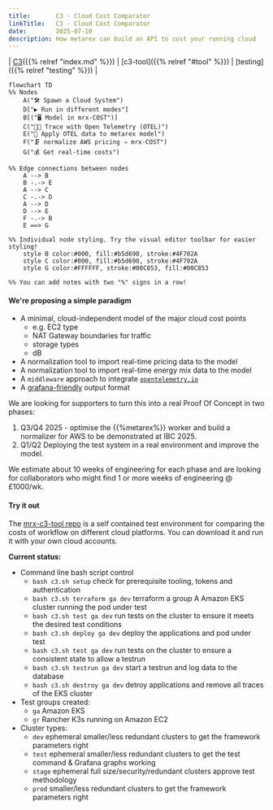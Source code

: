 ```yaml
---
title:       C3 - Cloud Cost Comparator
linkTitle:   C3 - Cloud Cost Comparator
date:        2025-07-10
description: How metarex can build an API to cost your running cloud
---
```

<!-- markdownlint-disable MD033 -->
<span class="ui grey text"><i class="chevron circle right icon"></i>|</span>
[C3]({{% relref "index.md" %}}) |
[c3-tool]({{% relref "#tool" %}}) |
[testing]({{% relref "testing" %}}) |

```mermaid
flowchart TD
%% Nodes
    A("🛠️ Spawn a Cloud System")
    D["▶️ Run in different modes"]
    B[("🖥️ Model in mrx-COST")]
    C("🕵🏻 Trace with Open Telemetry (OTEL)")
    E("📏 Apply OTEL data to metarex model")
    F("🗜️ normalize AWS pricing ⇒ mrx-COST")
    G("💰 Get real-time costs")

%% Edge connections between nodes
    A --> B 
    B -.-> E
    A --> C
    C -.-> D
    A --> D
    D --> E
    F -.-> B
    E ==> G

%% Individual node styling. Try the visual editor toolbar for easier styling!
    style B color:#000, fill:#b5d690, stroke:#4F702A
    style C color:#000, fill:#b5d690, stroke:#4F702A
    style G color:#FFFFFF, stroke:#00C853, fill:#00C853

%% You can add notes with two "%" signs in a row!
```

#### We're proposing a simple paradigm <a id="testing"></a>

* A minimal, cloud-independent model of the major cloud cost points
  * e.g. EC2 type
  * NAT Gateway boundaries for traffic
  * storage types
  * dB
* A normalization tool to import real-time pricing data to the model
* A normalization tool to import real-time energy mix data to the model
* A `middleware` approach to integrate [`opentelemetry.io`](https://opentelemetry.io)
* A [grafana-friendly](https://grafana.com/) output format

We are looking for supporters to turn this into a real Proof Of Concept in
two phases:

1. Q3/Q4 2025 - optimise the {{%metarex%}} worker and build a normalizer for
   AWS to be demonstrated at IBC 2025.
2. Q1/Q2 Deploying the test system in a real environment and improve the model.

We estimate about 10 weeks of engineering for each phase and are looking for
collaborators who might find 1 or more weeks of engineering @ £1000/wk.


#### Try it out <a id="c3-tool"></a>

The [mrx-c3-tool repo][c3] is a self contained test environment for comparing the costs of workflow on different cloud
platforms. You can download it and run it with your own cloud accounts.

**Current status:**

* Command line bash script control
   * `bash c3.sh setup` check for prerequisite tooling, tokens and authentication
   * `bash c3.sh terraform ga dev` terraform a group A Amazon EKS cluster running the pod under test
   * `bash c3.sh test ga dev` run tests on the cluster to ensure it meets the desired test conditions
   * `bash c3.sh deploy ga dev` deploy the applications and pod under test
   * `bash c3.sh test ga dev` run tests on the cluster to ensure a consistent state to allow a testrun
   * `bash c3.sh testrun ga dev` start a testrun and log data to the database
   * `bash c3.sh destroy ga dev` detroy applications and remove all traces of the EKS cluster
* Test groups created:
   * `ga` Amazon EKS
   * `gr` Rancher K3s running on Amazon EC2
* Cluster types:
    * `dev` ephemeral smaller/less redundant clusters to get the framework parameters right
    * `test` ephemeral smaller/less redundant clusters to get the test command & Grafana graphs working
    * `stage` ephemeral full size/security/redundant clusters approve test methodology
    * `prod` smaller/less redundant clusters to get the framework parameters right
   


[c3]: https://github.com/metarex-media/mrx-c3-tool